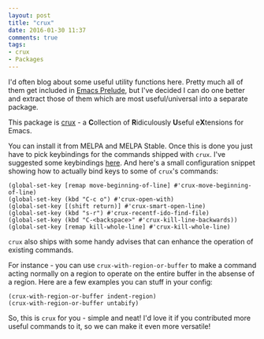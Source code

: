```yaml
---
layout: post
title: "crux"
date: 2016-01-30 11:37
comments: true
tags:
- crux
- Packages
---
```


I'd often blog about some useful utility functions here. Pretty much
all of them get included in
[Emacs Prelude](https://github.com/bbatsov/prelude), but I've decided I can do one better and extract those of
them which are most useful/universal into a separate package.

This package is [crux](https://github.com/bbatsov/crux) - a
**C**ollection of **R**idiculously **U**seful e**X**tensions for
Emacs.

You can install it from MELPA and MELPA Stable. Once this is done you
just have to pick keybindings for the commands shipped with
`crux`. I've suggested some keybindings
[here](https://github.com/bbatsov/crux#keybindings). And here's a
small configuration snippet showing how to actually bind keys to some
of `crux`'s commands:

``` elisp
(global-set-key [remap move-beginning-of-line] #'crux-move-beginning-of-line)
(global-set-key (kbd "C-c o") #'crux-open-with)
(global-set-key [(shift return)] #'crux-smart-open-line)
(global-set-key (kbd "s-r") #'crux-recentf-ido-find-file)
(global-set-key (kbd "C-<backspace>" #'crux-kill-line-backwards))
(global-set-key [remap kill-whole-line] #'crux-kill-whole-line)
```

`crux` also ships with some handy advises that can enhance the operation of existing commands.

For instance - you can use `crux-with-region-or-buffer` to make a
command acting normally on a region to operate on the entire buffer in
the absense of a region. Here are a few examples you can stuff in your
config:

``` elisp
(crux-with-region-or-buffer indent-region)
(crux-with-region-or-buffer untabify)
```

So, this is `crux` for you - simple and neat! I'd love it if you
contributed more useful commands to it, so we can make it even more
versatile!
